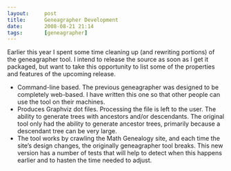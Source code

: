 ```yaml
---
layout:     post
title:      Geneagrapher Development
date:       2008-08-21 21:14
tags:       [geneagrapher]
---
```


Earlier this year I spent some time cleaning up (and rewriting portions) of the geneagrapher tool. I intend to release the source as soon as I get it packaged, but want to take this opportunity to list some of the properties and features of the upcoming release.

- Command-line based. The previous geneagrapher was designed to be completely web-based. I have written this one so that other people can use the tool on their machines.
- Produces Graphviz dot files. Processing the file is left to the user.
The ability to generate trees with ancestors and/or descendants. The original tool only had the ability to generate ancestor trees, primarily because a descendant tree can be very large.
- The tool works by crawling the Math Genealogy site, and each time the site’s design changes, the originally geneagrapher tool breaks. This new version has a number of tests that will help to detect when this happens earlier and to hasten the time needed to adjust.
